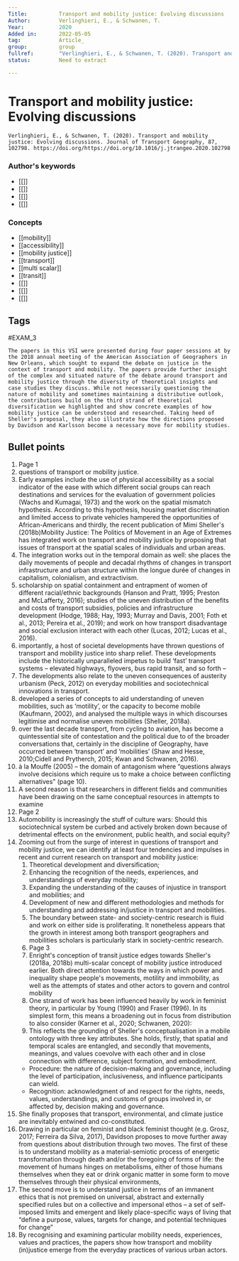 ```yaml
---
Title: 			Transport and mobility justice: Evolving discussions
Author:			Verlinghieri, E., & Schwanen, T.
Year:			2020
Added in:		2022-05-05
tag:			Article_
group:			group
fullref: 		"Verlinghieri, E., & Schwanen, T. (2020). Transport and mobility justice: Evolving discussions. Journal of Transport Geography, 87, 102798. https://doi.org/https://doi.org/10.1016/j.jtrangeo.2020.102798"
status:			Need to extract

---
```


# Transport and mobility justice: Evolving discussions 
```ad-quote
Verlinghieri, E., & Schwanen, T. (2020). Transport and mobility justice: Evolving discussions. Journal of Transport Geography, 87, 102798. https://doi.org/https://doi.org/10.1016/j.jtrangeo.2020.102798
```
### Author's keywords
- [[]]
- [[]]
- [[]]
- [[]]
### Concepts
- [[mobility]]
- [[accessibility]]
- [[mobility justice]]
- [[transport]]
- [[multi scalar]]
- [[transit]]
- [[]]
- [[]]
- [[]]
## Tags
#EXAM_3 

```ad-conclussion
The papers in this VSI were presented during four paper sessions at by the 2018 annual meeting of the American Association of Geographers in New Orleans, which sought to expand the debate on justice in the context of transport and mobility. The papers provide further insight of the complex and situated nature of the debate around transport and mobility justice through the diversity of theoretical insights and case studies they discuss. While not necessarily questioning the nature of mobility and sometimes maintaining a distributive outlook, the contributions build on the third strand of theoretical diversification we highlighted and show concrete examples of how mobility justice can be understood and researched. Taking heed of Sheller's proposal, they also illustrate how the directions proposed by Davidson and Karlsson become a necessary move for mobility studies.
```

## Bullet points
1. Page 1
2. questions of transport or mobility justice.
3. Early examples include the use of physical accessibility as a social indicator of the ease with which different social groups can reach destinations and services for the evaluation of government policies (Wachs and Kumagai, 1973) and the work on the spatial mismatch hypothesis. According to this hypothesis, housing market discrimination and limited access to private vehicles hampered the opportunities of African-Americans and thirdly, the recent publication of Mimi Sheller's (2018b)Mobility Justice: The Politics of Movement in an Age of Extremes has integrated work on transport and mobility justice by proposing that issues of transport at the spatial scales of individuals and urban areas.
4. The integration works out in the temporal domain as well: she places the daily movements of people and decadal rhythms of changes in transport infrastructure and urban structure within the longue durée of changes in capitalism, colonialism, and extractivism.
5. scholarship on spatial containment and entrapment of women of different racial/ethnic backgrounds (Hanson and Pratt, 1995; Preston and McLafferty, 2016); studies of the uneven distribution of the benefits and costs of transport subsidies, policies and infrastructure development (Hodge, 1988; Hay, 1993; Murray and Davis, 2001; Foth et al., 2013; Pereira et al., 2019); and work on how transport disadvantage and social exclusion interact with each other (Lucas, 2012; Lucas et al., 2016).
6. importantly, a host of societal developments have thrown questions of transport and mobility justice into sharp relief. These developments include the historically unparalleled impetus to build ‘fast’ transport systems – elevated highways, flyovers, bus rapid transit, and so forth –
7. The developments also relate to the uneven consequences of austerity urbanism (Peck, 2012) on everyday mobilities and sociotechnical innovations in transport.
8. developed a series of concepts to aid understanding of uneven mobilities, such as ‘motility’, or the capacity to become mobile (Kaufmann, 2002), and analysed the multiple ways in which discourses legitimise and normalise uneven mobilities (Sheller, 2018a).
9. over the last decade transport, from cycling to aviation, has become a quintessential site of contestation and the political due to of the broader conversations that, certainly in the discipline of Geography, have occurred between ‘transport’ and ‘mobilities’ (Shaw and Hesse, 2010;Cidell and Prytherch, 2015; Kwan and Schwanen, 2016).
10. à la Mouffe (2005) – the domain of antagonism where “questions always involve decisions which require us to make a choice between conflicting alternatives” (page 10).
11. A second reason is that researchers in different fields and communities have been drawing on the same conceptual resources in attempts to examine
12. Page 2
13. Automobility is increasingly the stuff of culture wars: Should this sociotechnical system be curbed and actively broken down because of detrimental effects on the environment, public health, and social equity?
14. Zooming out from the surge of interest in questions of transport and mobility justice, we can identify at least four tendencies and impulses in recent and current research on transport and mobility justice:
	1. Theoretical development and diversification;
	2. Enhancing the recognition of the needs, experiences, and understandings of everyday mobility;
	3. Expanding the understanding of the causes of injustice in transport and mobilities; and
	4. Development of new and different methodologies and methods for understanding and addressing in/justice in transport and mobilities.
	5. The boundary between state- and society-centric research is fluid and work on either side is proliferating. It nonetheless appears that the growth in interest among both transport geographers and mobilities scholars is particularly stark in society-centric research.
	6. Page 3
	7. Enright's conception of transit justice edges towards Sheller's (2018a, 2018b) multi-scalar concept of mobility justice introduced earlier. Both direct attention towards the ways in which power and inequality shape people's movements, motility and immobility, as well as the attempts of states and other actors to govern and control mobility
	8. One strand of work has been influenced heavily by work in feminist theory, in particular by Young (1990) and Fraser (1996). In its simplest form, this means a broadening out in focus from distribution to also consider (Karner et al., 2020; Schwanen, 2020):
	9. This reflects the grounding of Sheller's conceptualisation in a mobile ontology with three key attributes. She holds, firstly, that spatial and temporal scales are entangled, and secondly that movements, meanings, and values coevolve with each other and in close connection with difference, subject formation, and embodiment.
	- Procedure: the nature of decision-making and governance, including the level of participation, inclusiveness, and influence participants can wield.
	- Recognition: acknowledgment of and respect for the rights, needs, values, understandings, and customs of groups involved in, or affected by, decision making and governance.
10. She finally proposes that transport, environmental, and climate justice are inevitably entwined and co-constituted.
11. Drawing in particular on feminist and black feminist thought (e.g. Grosz, 2017; Ferreira da Silva, 2017), Davidson proposes to move further away from questions about distribution through two moves. The first of these is to understand mobility as a material-semiotic process of energetic transformation through death and/or the foregoing of forms of life: the movement of humans hinges on metabolisms, either of those humans themselves when they eat or drink organic matter in some form to move themselves through their physical environments,
12. The second move is to understand justice in terms of an immanent ethics that is not premised on universal, abstract and externally specified rules but on a collective and impersonal ethos – a set of self-imposed limits and emergent and likely place-specific ways of living that “define a purpose, values, targets for change, and potential techniques for change”
13. By recognising and examining particular mobility needs, experiences, values and practices, the papers show how transport and mobility (in)justice emerge from the everyday practices of various urban actors.